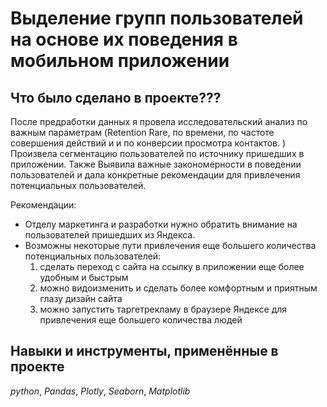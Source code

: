 # Выделение групп пользователей на основе их поведения в мобильном приложении

## Что было сделано в проекте???

После предработки данных я провела исследовательский анализ по важным параметрам (Retention Rare, по времени, по частоте совершения действий и и по конверсии просмотра контактов. ) Произвела сегментацию пользователей по источнику пришедших в приложении. Также Выявила важные  закономерности в поведении пользователей и дала конкретные рекомендации для привлечения потенциальных пользователей. 

Рекомендации:
- Отделу маркетинга и разработки нужно обратить внимание на пользователей пришедших из Яндекса.
- Возможны некоторые пути привлечения еще большего количества потенциальных пользователей:
  1) сделать переход с сайта на ссылку в приложении еще более удобным и быстрым
  2) можно видоизменить и сделать более комфортным и приятным глазу дизайн сайта
  3)  можно запустить таргетрекламу в браузере Яндексе для привлечения еще большего количества людей
     
## Навыки и инструменты, применённые в проекте
*python*, *Pandas*, *Plotly*, *Seaborn*, *Matplotlib*
